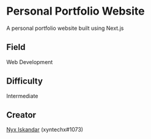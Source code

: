 # Personal Portfolio Website
A personal portfolio website built using Next.js

## Field
Web Development

## Difficulty
Intermediate

## Creator
[Nyx Iskandar](https://github.com/xyntechx/) (xyntechx#1073)
